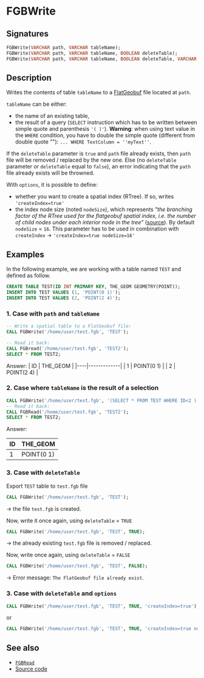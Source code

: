 # FGBWrite

## Signatures

```sql
FGBWrite(VARCHAR path, VARCHAR tableName);
FGBWrite(VARCHAR path, VARCHAR tableName, BOOLEAN deleteTable);
FGBWrite(VARCHAR path, VARCHAR tableName, BOOLEAN deleteTable, VARCHAR options);
```

## Description

Writes the contents of table `tableName` to a [FlatGeobuf](https://flatgeobuf.org/) file located at `path`.

`tableName` can be either:

* the name of an existing table,
* the result of a query (`SELECT` instruction which has to be written between simple quote and parenthesis `'( )'`). **Warning**: when using text value in the `WHERE` condition, you have to double the simple quote (different from double quote ""): `... WHERE TextColumn = ''myText''`.


If the `deleteTable` parameter is `true` and `path` file already exists, then `path` file will be removed / replaced by the new one. Else (no `deleteTable` parameter or `deleteTable` equal to `false`), an error indicating that the `path` file already exists will be throwned.

With `options`, it is possible to define:
* whether you want to create a spatial index (RTree). If so, writes `'createIndex=true'`
* the index node size (noted `nodeSize`), which represents *"the branching factor of the RTree used for the flatgeobuf spatial index, i.e. the number of child nodes under each interior node in the tree"* ([source](https://worace.works/2022/03/12/flatgeobuf-implementers-guide/)). By default `nodeSize` = `16`. This parameter has to be used in combination with `createIndex` &rarr; `'createIndex=true nodeSize=16'`

## Examples

In the following example, we are working with a table named `TEST` and defined as follow.

```sql
CREATE TABLE TEST(ID INT PRIMARY KEY, THE_GEOM GEOMETRY(POINT));
INSERT INTO TEST VALUES (1, 'POINT(0 1)');
INSERT INTO TEST VALUES (2, 'POINT(2 4)');
```

### 1. Case with `path` and `tableName`

```sql
-- Write a spatial table to a FlatGeobuf file:
CALL FGBWrite('/home/user/test.fgb', 'TEST');

-- Read it back:
CALL FGBread('/home/user/test.fgb', 'TEST2');
SELECT * FROM TEST2;
```

Answer:
| ID | THE_GEOM    |
|----|-------------|
| 1  | POINT(0 1)  |
| 2  | POINT(2 4)  |


### 2. Case where `tableName` is the result of a selection

```sql
CALL FGBWrite('/home/user/test.fgb', '(SELECT * FROM TEST WHERE ID<2 )');
-- Read it back:
CALL FGBRead('/home/user/test.fgb', 'TEST2');
SELECT * FROM TEST2;
```

Answer:

| ID | THE_GEOM    |
|----|-------------|
| 1  | POINT(0 1)  |


### 3. Case with `deleteTable`

Export `TEST` table to `test.fgb` file
```sql
CALL FGBWrite('/home/user/test.fgb', 'TEST');
```

&rarr; the file `test.fgb` is created.

Now, write it once again, using `deleteTable` = `TRUE`

```sql
CALL FGBWrite('/home/user/test.fgb', 'TEST', TRUE);
```

&rarr; the already existing `test.fgb` file is removed / replaced.

Now, write once again, using `deleteTable` = `FALSE`

```sql
CALL FGBWrite('/home/user/test.fgb', 'TEST', FALSE);
```

&rarr; Error message: `The FlatGeobuf file already exist`.


### 3. Case with `deleteTable` and `options`

```sql
CALL FGBWrite('/home/user/test.fgb', 'TEST', TRUE, 'createIndex=true');
```
or

```sql
CALL FGBWrite('/home/user/test.fgb', 'TEST', TRUE, 'createIndex=true nodeSize=16');
```

## See also

* [`FGBRead`](../FGBRead)
* <a href="https://github.com/orbisgis/h2gis/blob/master/h2gis-functions/src/main/java/org/h2gis/functions/io/fgb/FGBWrite.java" target="_blank">Source code</a>